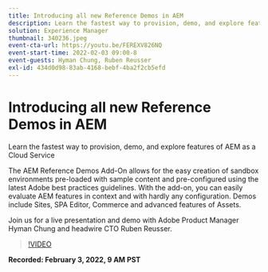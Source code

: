```yaml
---
title: Introducing all new Reference Demos in AEM
description: Learn the fastest way to provision, demo, and explore features of AEM as a Cloud Service with the Reference Demos add-on.
solution: Experience Manager
thumbnail: 340236.jpeg
event-cta-url: https://youtu.be/FEREXV826NQ
event-start-time: 2022-02-03 09:00-8
event-guests: Hyman Chung, Ruben Reusser
exl-id: 434d0d98-83ab-4168-bebf-4ba2f2cb5efd
---
```

# Introducing all new Reference Demos in AEM

Learn the fastest way to provision, demo, and explore features of AEM as a Cloud Service

The AEM Reference Demos Add-On allows for the easy creation of sandbox environments pre-loaded with sample content and pre-configured using the latest Adobe best practices guidelines. With the add-on, you can easily evaluate AEM features in context and with hardly any configuration. Demos include Sites, SPA Editor, Commerce and advanced features of Assets.

Join us for a live presentation and demo with Adobe Product Manager Hyman Chung and headwire CTO Ruben Reusser.

>[!VIDEO](https://video.tv.adobe.com/v/340236/?quality=12&learn=on)

**Recorded: February 3, 2022, 9 AM PST**
